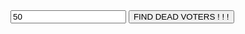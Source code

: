 <html>
<head>
<style></style>
</head>
<body>

<script>
function rnd(min, max){
	return Math.floor(Math.random() * (max - min) ) + min;	
}

var firstNameArr = ["James","John","Robert","Mary","Patricia","Jennifer","Michael","William","David","Linda","Elizabeth","Barbara","Richard","Joseph","Thomas","Susan","Jessica","Sarah","Charles","Karen","Christopher","Nancy","Daniel","Lisa","Matthew","Margaret","Anthony","Betty","Donald","Sandra","Mark","Ashley","Paul","Dorothy","Steven","Kimberly","Andrew","Emily","Kenneth","Donna","Joshua","Michelle","Kevin","Carol","Brian","Amanda","George","Melissa","Edward","Deborah","Cum","Obama","Flynn","Walter","Jonathan","Nathan","Tyler","Justin","Travis","Abel","Tom"];
var lastNameArr  = ["Smith","Johnson","Anderson","Miller","Garcia","Hernandez","Lopez","Anderson","Martinez","Chavez","Olson","Williams","Nelson","Jones","Black","White","Barrett","Sullivan","Brown","Obama","Jefferson","Adams","Lee","Wong","Kim","Lincoln","Cum","Shitass","McCarthy","Kelly","Murphy","Ryan","O'Sullivan","Flynn","Scott","Scallion","Bruh"];

function lineNum(n){
	var numArr = new Array(n);
	numArr[0] = rnd(0,10);
	
	for (var i = 1; i<=n; i++) {
		numArr[i] = numArr[i-1] + rnd(0,15);
	}
	globalNumArr = numArr;
	document.getElementById("bruh").innerHTML = writeBullshit();
}


function writeBullshit(){
	var string = "";
	for (var i = 0; i<globalNumArr.length; i++){
		string = string + "Line " + globalNumArr[i] + ":found dead voter:firstname:" + firstNameArr[rnd(0,firstNameArr.length)].toUpperCase() + " lastname: " + lastNameArr[rnd(0,lastNameArr.length)].toUpperCase() + " year:19" + rnd(10,50) + " zipcode:8" + (rnd(8,10)*1000+rnd(0,199)) + " month " + rnd(1,12) + "<br/>"
	}
	return string;
}

</script>

<input type="number" id="num" value="50">
<button onclick="lineNum(document.getElementById('num').value)">FIND DEAD VOTERS ! ! !</button>
</input>

<p id="bruh"></p>

</body>
</html>
